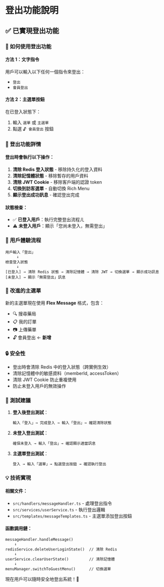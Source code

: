 # 登出功能說明

## ✅ 已實現登出功能

### 🚀 如何使用登出功能

#### 方法 1：文字指令
用戶可以輸入以下任何一個指令來登出：
- `登出`
- `會員登出`

#### 方法 2：主選單按鈕
在已登入狀態下：
1. 輸入 `選單` 或 `主選單`
2. 點選 `🔓 會員登出` 按鈕

### 🔧 登出功能詳情

#### 登出時會執行以下操作：
1. **清除 Redis 登入狀態** - 移除持久化的登入資料
2. **清除記憶體狀態** - 移除暫存的用戶資料
3. **清除 JWT Cookie** - 移除客戶端的認證 token
4. **切換到訪客選單** - 自動切換 Rich Menu
5. **顯示登出成功訊息** - 確認登出完成

#### 狀態檢查：
- ✅ **已登入用戶**：執行完整登出流程ㄦ
- ⚠️ **未登入用戶**：顯示「您尚未登入，無需登出」

### 📱 用戶體驗流程

```
用戶輸入「登出」
     ↓
檢查登入狀態
     ↓
[已登入] → 清除 Redis 狀態 → 清除記憶體 → 清除 JWT → 切換選單 → 顯示成功訊息
[未登入] → 顯示「無需登出」訊息
```

### 🎯 改進的主選單

新的主選單現在使用 **Flex Message** 格式，包含：
- 🔍 搜尋藥局
- 📋 我的訂單  
- 📷 上傳藥單
- 🔓 會員登出 ← **新增**

### 🔒 安全性

- 登出時會清除 Redis 中的登入狀態（跨實例生效）
- 清除記憶體中的敏感資料（memberId, accessToken）
- 清除 JWT Cookie 防止重複使用
- 防止未登入用戶的無效操作

### 🧪 測試建議

1. **登入後登出測試**：
   ```
   輸入「登入」→ 完成登入 → 輸入「登出」→ 確認清除狀態
   ```

2. **未登入登出測試**：
   ```
   確保未登入 → 輸入「登出」→ 確認顯示適當訊息
   ```

3. **主選單登出測試**：
   ```
   登入 → 輸入「選單」→ 點選登出按鈕 → 確認執行登出
   ```

### 💡 技術實現

#### 相關文件：
- `src/handlers/messageHandler.ts` - 處理登出指令
- `src/services/userService.ts` - 執行登出邏輯
- `src/templates/messageTemplates.ts` - 主選單添加登出按鈕

#### 函數調用鏈：
```
messageHandler.handleMessage()
    ↓
redisService.deleteUserLoginState()  // 清除 Redis
    ↓
userService.clearUserState()         // 清除記憶體
    ↓
menuManager.switchToGuestMenu()      // 切換選單
```

現在用戶可以隨時安全地登出系統！🎉
